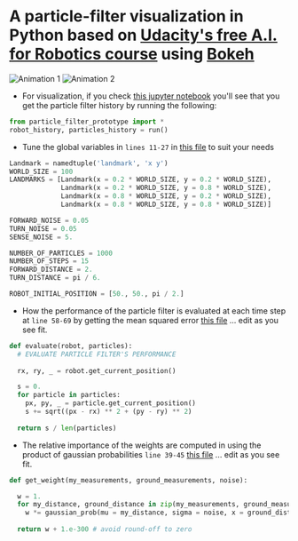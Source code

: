 # A particle-filter visualization in Python based on [Udacity's free A.I. for Robotics course](https://www.udacity.com/course/artificial-intelligence-for-robotics--cs373) using [Bokeh](bokeh.pydata.org)
![Animation 1](https://github.com/mithi/particle-filter-prototype/blob/master/docs/animation1.gif)
![Animation 2](https://github.com/mithi/particle-filter-prototype/blob/master/docs/animation2.gif)

- For visualization, if you check 
[this jupyter notebook](https://github.com/mithi/particle-filter-prototype/blob/master/visualization_only.ipynb)
you'll see that you get the particle filter history by running the following:

```python
from particle_filter_prototype import *
robot_history, particles_history = run()
```
- Tune the global variables in ```lines 11-27``` in 
[this file](https://github.com/mithi/particle-filter-prototype/blob/master/particle_filter_prototype.py)
to suit your needs

```python
Landmark = namedtuple('landmark', 'x y')
WORLD_SIZE = 100
LANDMARKS = [Landmark(x = 0.2 * WORLD_SIZE, y = 0.2 * WORLD_SIZE), 
             Landmark(x = 0.2 * WORLD_SIZE, y = 0.8 * WORLD_SIZE), 
             Landmark(x = 0.8 * WORLD_SIZE, y = 0.2 * WORLD_SIZE), 
             Landmark(x = 0.8 * WORLD_SIZE, y = 0.8 * WORLD_SIZE)]

FORWARD_NOISE = 0.05
TURN_NOISE = 0.05
SENSE_NOISE = 5.

NUMBER_OF_PARTICLES = 1000
NUMBER_OF_STEPS = 15
FORWARD_DISTANCE = 2.
TURN_DISTANCE = pi / 6. 

ROBOT_INITIAL_POSITION = [50., 50., pi / 2.]
```
- How the performance of the particle filter is evaluated at each time step at  ```line 58-69``` by getting the mean squared error
[this file](https://github.com/mithi/particle-filter-prototype/blob/master/particle_filter_prototype.py)
... edit as you see fit.

```python
def evaluate(robot, particles):
  # EVALUATE PARTICLE FILTER'S PERFORMANCE
    
  rx, ry, _ = robot.get_current_position()

  s = 0.
  for particle in particles:    
    px, py, _ = particle.get_current_position()
    s += sqrt((px - rx) ** 2 + (py - ry) ** 2)
  
  return s / len(particles)
```
- The relative importance of the weights are computed in using the product of gaussian probabilities ```line 39-45```
[this file](https://github.com/mithi/particle-filter-prototype/blob/master/particle_filter_prototype.py)
... edit as you see fit.

```python
def get_weight(my_measurements, ground_measurements, noise):   

  w = 1.
  for my_distance, ground_distance in zip(my_measurements, ground_measurements):
    w *= gaussian_prob(mu = my_distance, sigma = noise, x = ground_distance)
  
  return w + 1.e-300 # avoid round-off to zero
```

